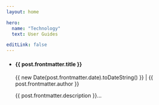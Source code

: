 ```yaml
---
layout: home

hero:
  name: "Technology"
  text: User Guides

editLink: false
---
```


<script setup>
import { withBase } from 'vitepress'
import { data as posts } from '/data/technology.data'
import getSorted from '/.vitepress/theme/utils/getSorted';
const sortedPosts = getSorted( posts );
</script>

<section class="blog-posts">
  <ul class="post-list">
    <li class="post-item" v-for="post of sortedPosts">
      <h4 class="post-title"><a :href="withBase(post.url)">{{ post.frontmatter.title }}</a></h4>
      <p class="post-meta">
        <span class="post-date">{{ new Date(post.frontmatter.date).toDateString() }}</span> | 
        <span class="post-author">{{ post.frontmatter.author }}</span>
      </p>
      <p>{{ post.frontmatter.description }}...</p>
    </li>
  </ul>
</section>

